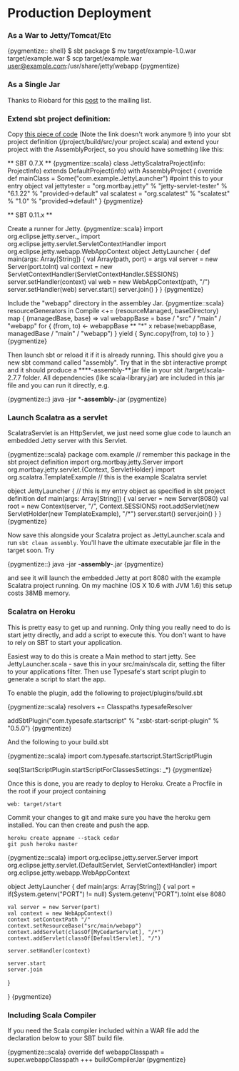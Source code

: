 Production Deployment
=====================

### As a War to Jetty/Tomcat/Etc

{pygmentize:: shell}
$ sbt package
$ mv target/example-1.0.war target/example.war
$ scp target/example.war user@example.com:/usr/share/jetty/webapp
{pygmentize}

### As a Single Jar

Thanks to Riobard for this 
[post](http://groups.google.com/group/scalatra-user/msg/7df47d814f12a45f) to 
the mailing list.

### Extend sbt project definition:

Copy [this piece of code](http://bit.ly/92NWdu) 
(Note the link doesn't work anymore !) into your sbt project definition 
(/project/build/src/your project.scala) and extend your project with the 
AssemblyPorject, so you should have something like this:

** SBT 0.7.X **
{pygmentize::scala}
class JettyScalatraProject(info: ProjectInfo) extends DefaultProject(info) with AssemblyProject {
    override def mainClass = Some("com.example.JettyLauncher") #point this to your entry object
  val jettytester = "org.mortbay.jetty" % "jetty-servlet-tester" % "6.1.22" % "provided->default"
  val scalatest = "org.scalatest" % "scalatest" % "1.0" % "provided->default"
}
{pygmentize}

** SBT 0.11.x **

Create a runner for Jetty.
{pygmentize::scala}
import org.eclipse.jetty.server._ 
import org.eclipse.jetty.servlet.ServletContextHandler 
import org.eclipse.jetty.webapp.WebAppContext 
object JettyLauncher { 
  def main(args: Array[String]) { 
    val Array(path, port) = args 
    val server = new Server(port.toInt) 
    val context = new 
ServletContextHandler(ServletContextHandler.SESSIONS) 
    server.setHandler(context) 
    val web = new WebAppContext(path, "/") 
    server.setHandler(web) 
    server.start() 
    server.join() 
  } 
}
{pygmentize}

Include the "webapp" directory in the assembley Jar.
{pygmentize::scala}
resourceGenerators in Compile <+= (resourceManaged, baseDirectory) map { (managedBase, base) => 
  val webappBase = base / "src" / "main" / "webapp" 
  for { 
    (from, to) <- webappBase ** "*" x rebase(webappBase, managedBase / "main" / "webapp") 
  } yield { 
    Sync.copy(from, to) 
    to 
  } 
} 
{pygmentize}

Then launch sbt or reload it if it is already running. This should give you a 
new sbt command called "assembly". Try that in the sbt interactive prompt and 
it should produce a ****-assembly-**.jar file in your sbt /target/scala-2.7.7 
folder. All dependencies (like scala-library.jar) are included in this jar 
file and you can run it directly, e.g.

{pygmentize::}
java -jar ***-assembly-**.jar
{pygmentize}

### Launch Scalatra as a servlet

ScalatraServlet is an HttpServlet, we just need some glue code to launch an 
embedded Jetty server with this Servlet. 

{pygmentize::scala}
package com.example  // remember this package in the sbt project definition
import org.mortbay.jetty.Server
import org.mortbay.jetty.servlet.{Context, ServletHolder}
import org.scalatra.TemplateExample // this is the example Scalatra servlet

object JettyLauncher { // this is my entry object as specified in sbt project definition
  def main(args: Array[String]) {
    val server = new Server(8080)
    val root = new Context(server, "/", Context.SESSIONS)
    root.addServlet(new ServletHolder(new TemplateExample), "/*")
    server.start()
    server.join()
  }
}
{pygmentize}

Now save this alongside your Scalatra project as JettyLauncher.scala and run 
<code>sbt clean assembly</code>. You'll have the ultimate executable jar file 
in the target soon. Try

{pygmentize::}
java -jar **-assembly-**.jar
{pygmentize}

and see it will launch the embedded Jetty at port 8080 with the example 
Scalatra project running. On my machine (OS X 10.6 with JVM 1.6) this setup 
costs 38MB memory.

### Scalatra on Heroku

This is pretty easy to get up and running. Only thing you really need to do 
is start jetty directly, and add a script to execute this. You don't want to 
have to rely on SBT to start your application.

Easiest way to do this is create a Main method to start jetty. See 
JettyLauncher.scala - save this in your src/main/scala dir, setting the 
filter to your applications filter. Then use Typesafe's start script plugin 
to generate a script to start the app.

To enable the plugin, add the following to project/plugins/build.sbt

{pygmentize::scala}
resolvers += Classpaths.typesafeResolver

addSbtPlugin("com.typesafe.startscript" % "xsbt-start-script-plugin" % "0.5.0")
{pygmentize}

And the following to your build.sbt

{pygmentize::scala}
import com.typesafe.startscript.StartScriptPlugin
    
seq(StartScriptPlugin.startScriptForClassesSettings: _*)
{pygmentize}

Once this is done, you are ready to deploy to Heroku. Create a Procfile in 
the root if your project containing

    web: target/start

Commit your changes to git and make sure you have the heroku gem installed. 
You can then create and push the app.

    heroku create appname --stack cedar
    git push heroku master

{pygmentize::scala}
import org.eclipse.jetty.server.Server
import org.eclipse.jetty.servlet.{DefaultServlet, ServletContextHandler}
import org.eclipse.jetty.webapp.WebAppContext

object JettyLauncher {
  def main(args: Array[String]) {
    val port = if(System.getenv("PORT") != null) System.getenv("PORT").toInt else 8080

    val server = new Server(port)
    val context = new WebAppContext()
    context setContextPath "/"
    context.setResourceBase("src/main/webapp")
    context.addServlet(classOf[MyCedarServlet], "/*")
    context.addServlet(classOf[DefaultServlet], "/")

    server.setHandler(context)

    server.start
    server.join
  }

}
{pygmentize}

### Including Scala Compiler

If you need the Scala compiler included within a WAR file add the declaration 
below to your SBT build file.

{pygmentize::scala}
override def webappClasspath = super.webappClasspath +++ buildCompilerJar
{pygmentize}
